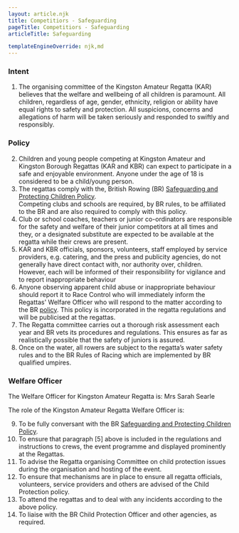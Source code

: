 ```yaml
---
layout: article.njk
title: Competitiors - Safeguarding
pageTitle: Competitiors - Safeguarding
articleTitle: Safeguarding

templateEngineOverride: njk,md
---
```

 
<h3>Intent</h3>
  <ol>
    <li>The organising committee of the Kingston Amateur Regatta (KAR) believes that the welfare and wellbeing of all children is paramount. All children, regardless of age, gender, ethnicity, religion or ability have equal rights to safety and protection. All suspicions, concerns and allegations of harm will be taken seriously and responded to swiftly and responsibly.</li>
  </ol>
<h3>Policy</h3>
  <ol start="2">
    <li> Children and young people competing at Kingston Amateur
         and Kingston Borough Regattas (KAR and KBR) can expect to participate in a safe and enjoyable environment. Anyone under the age of 18 is considered to be a child/young person.</li>
    <li>The regattas comply with the, British Rowing (BR) 
        <a href="https://www.britishrowing.org/sites/default/files/pages/22685/SPCG%20Policy%20Feb%202013.pdf">Safeguarding and Protecting Children Policy</a>.<br>
        Competing clubs and schools are required, by BR
        rules, to be affiliated to the BR and are also required
        to comply with this policy.</li>
    <li>Club
        or school coaches, teachers or junior co-ordinators
        are responsible for the safety and welfare of their
        junior competitors at all times and they, or a designated
        substitute are expected to be available at the regatta
        while their crews are present.</li>
    <li>KAR and KBR officials, sponsors, volunteers,
        staff employed by service providers, e.g. catering,
        and the press and publicity agencies, do not generally
        have direct contact with, nor authority over, children.&nbsp; However,
        each will be informed of their responsibility for
        vigilance and to report inappropriate behaviour</li>
    <li>Anyone observing apparent child abuse or inappropriate behaviour
        should report it to Race Control who will immediately
        inform the Regattas' Welfare Officer who will respond
        to the matter according to the BR <a href="https://www.britishrowing.org/sites/default/files/pages/22685/SPCG%20Policy%20Feb%202013.pdf">policy</a>. This policy is incorporated in the regatta regulations and will be publicised at the
        regattas.</li>
    <li>The Regatta committee carries out a thorough risk assessment 
			  each year and BR vets its procedures and regulations.
        This ensures as far as realistically possible that
        the safety of juniors is assured.</li>
    <li>Once on the water, all rowers are subject to the regatta&rsquo;s
        water safety rules and to the BR Rules of Racing
        which are implemented by BR qualified umpires.</li>
  </ol>
<h3>Welfare Officer </h3>
  <p align="justify">The Welfare Officer for Kingston Amateur Regatta is: 
		Mrs Sarah Searle</p>
  <p align="justify">The role of the Kingston Amateur Regatta Welfare Officer is:</p>
  <ol start="9">
    <li>To be fully conversant with the BR <a href="https://www.britishrowing.org/sites/default/files/pages/22685/SPCG%20Policy%20Feb%202013.pdf">Safeguarding and Protecting 
			Children Policy</a>.</li>
    <li>To ensure that paragraph [5] above is included
      in the regulations and instructions to crews, the
      event programme and displayed prominently at the
      Regattas.</li>
    <li>To advise the Regatta organising Committee on child
      protection issues during the organisation and hosting
      of the event.</li>
    <li>To ensure that mechanisms are in place to ensure
      all regatta officials, volunteers, service providers
      and others are advised of the Child Protection policy.</li>
    <li>To attend the regattas and to deal with any incidents
      according to the above policy. </li>
    <li>To liaise with the BR Child Protection Officer
      and other agencies, as required.</li>
  </ol>